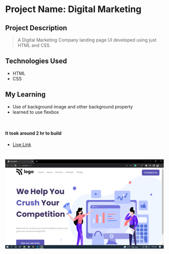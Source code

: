 # Project Name: Digital Marketing

## Project Description

> A Digital Marketing Company landing page UI developed using just HTML and CSS.

## Technologies Used

- HTML
- CSS

## My Learning

- Use of background image and other background property
- learned to use flexbox

<br>

#### It took around 2 hr to build

- [Live Link](https://digital-marketing-4.netlify.app/)

#

![Screenshots](/assets/thumbnail.png)

